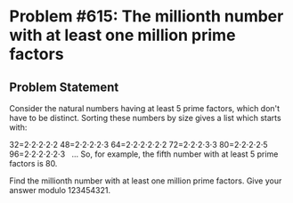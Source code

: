 # Problem #615: The millionth number with at least one million prime factors 

## Problem Statement 


Consider the natural numbers having at least 5 prime factors, which don't have to be distinct. Sorting these numbers by size gives a list which starts with:

32=2⋅2⋅2⋅2⋅2
48=2⋅2⋅2⋅2⋅3
64=2⋅2⋅2⋅2⋅2⋅2
72=2⋅2⋅2⋅3⋅3
80=2⋅2⋅2⋅2⋅5
96=2⋅2⋅2⋅2⋅2⋅3
   ...
So, for example, the fifth number with at least 5 prime factors is 80.


Find the millionth number with at least one million prime factors.  Give your answer modulo 123454321.

